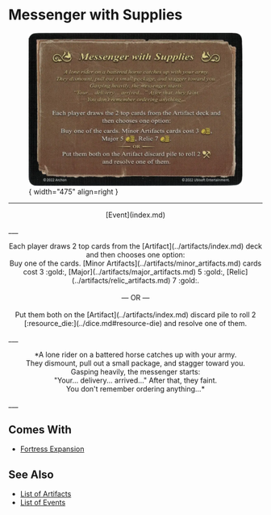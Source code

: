 # Messenger with Supplies

<figure markdown="span">

![Messenger with Supplies](../assets/events-messenger_with_supplies.webp){ width="475" align=right }

</figure>

___
<p style="text-align: center;" markdown>[Event](index.md)</p>
___
<p style="text-align: center;" markdown>Each player draws 2 top cards from the [Artifact](../artifacts/index.md) deck and then chooses one option: <br>Buy one of the cards. [Minor Artifacts](../artifacts/minor_artifacts.md) cards cost 3 :gold:, [Major](../artifacts/major_artifacts.md) 5 :gold:, [Relic](../artifacts/relic_artifacts.md) 7 :gold:.<br><br>— OR —<br><br>Put them both on the [Artifact](../artifacts/index.md) discard pile to roll 2 [:resource_die:](../dice.md#resource-die) and resolve one of them.</p>
___
<p style="text-align: center;" markdown>*A lone rider on a battered horse catches up with your army.<br>They dismount, pull out a small package, and stagger toward you.<br>Gasping heavily, the messenger starts:<br>"Your... delivery... arrived..." After that, they faint.<br>You don't remember ordering anything...*</p>
___


## Comes With

- [Fortress Expansion](../content.md)


## See Also

- [List of Artifacts](../artifacts/index.md)
- [List of Events](index.md)
